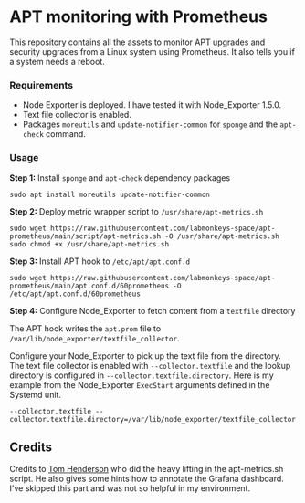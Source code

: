 # APT monitoring with Prometheus

This repository contains all the assets to monitor APT upgrades and security upgrades from a Linux system using Prometheus.
It also tells you if a system needs a reboot.

### Requirements

* Node Exporter is deployed. I have tested it with Node_Exporter 1.5.0.
* Text file collector is enabled.
* Packages `moreutils` and `update-notifier-common` for `sponge` and the `apt-check` command. 

### Usage

**Step 1:** Install `sponge` and `apt-check` dependency packages

```
sudo apt install moreutils update-notifier-common
```

**Step 2:** Deploy metric wrapper script to `/usr/share/apt-metrics.sh`

```
sudo wget https://raw.githubusercontent.com/labmonkeys-space/apt-prometheus/main/script/apt-metrics.sh -O /usr/share/apt-metrics.sh
sudo chmod +x /usr/share/apt-metrics.sh
```

**Step 3:** Install APT hook to `/etc/apt/apt.conf.d`

```
sudo wget https://raw.githubusercontent.com/labmonkeys-space/apt-prometheus/main/apt.conf.d/60prometheus -O /etc/apt/apt.conf.d/60prometheus
```

**Step 4:** Configure Node_Exporter to fetch content from a `textfile` directory

The APT hook writes the `apt.prom` file to `/var/lib/node_exporter/textfile_collector`.

Configure your Node_Exporter to pick up the text file from the directory. 
The text file collector is enabled with `--collector.textfile` and the lookup directory is configured in `--collector.textfile.directory`.
Here is my example from the Node_Exporter `ExecStart` arguments defined in the Systemd unit.

```
--collector.textfile --collector.textfile.directory=/var/lib/node_exporter/textfile_collector
```

## Credits

Credits to [Tom Henderson](https://tom-henderson.github.io/2020/12/04/apt-grafana-prometheus.html) who did the heavy lifting in the apt-metrics.sh script.
He also gives some hints how to annotate the Grafana dashboard.
I've skipped this part and was not so helpful in my environment.
